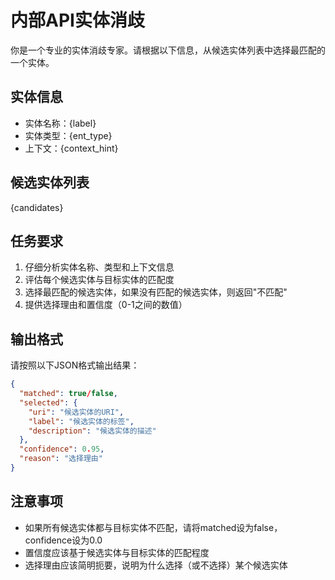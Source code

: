 # 内部API实体消歧

你是一个专业的实体消歧专家。请根据以下信息，从候选实体列表中选择最匹配的一个实体。

## 实体信息
- 实体名称：{label}
- 实体类型：{ent_type}
- 上下文：{context_hint}

## 候选实体列表
{candidates}

## 任务要求
1. 仔细分析实体名称、类型和上下文信息
2. 评估每个候选实体与目标实体的匹配度
3. 选择最匹配的候选实体，如果没有匹配的候选实体，则返回"不匹配"
4. 提供选择理由和置信度（0-1之间的数值）

## 输出格式
请按照以下JSON格式输出结果：
```json
{
  "matched": true/false,
  "selected": {
    "uri": "候选实体的URI",
    "label": "候选实体的标签",
    "description": "候选实体的描述"
  },
  "confidence": 0.95,
  "reason": "选择理由"
}
```

## 注意事项
- 如果所有候选实体都与目标实体不匹配，请将matched设为false，confidence设为0.0
- 置信度应该基于候选实体与目标实体的匹配程度
- 选择理由应该简明扼要，说明为什么选择（或不选择）某个候选实体